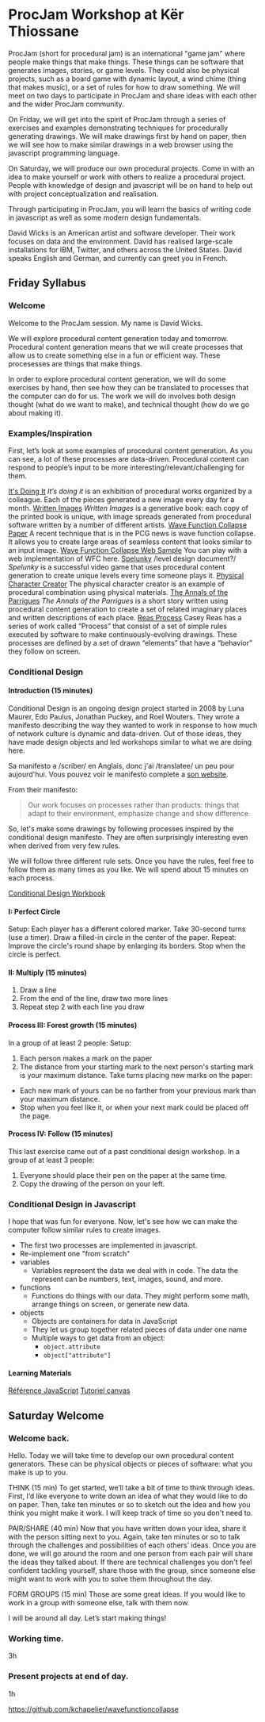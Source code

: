# ProcJam Workshop at Kër Thiossane

ProcJam (short for procedural jam) is an international "game jam" where people make things that make things. These things can be software that generates images, stories, or game levels. They could also be physical projects, such as a board game with dynamic layout, a wind chime (thing that makes music), or a set of rules for how to draw something. We will meet on two days to participate in ProcJam and share ideas with each other and the wider ProcJam community.

On Friday, we will get into the spirit of ProcJam through a series of exercises and examples demonstrating techniques for procedurally generating drawings. We will make drawings first by hand on paper, then we will see how to make similar drawings in a web browser using the javascript programming language.

On Saturday, we will produce our own procedural projects. Come in with an idea to make yourself or work with others to realize a procedural project. People with knowledge of design and javascript will be on hand to help out with project conceptualization and realisation.

Through participating in ProcJam, you will learn the basics of writing code in javascript as well as some modern design fundamentals.

David Wicks is an American artist and software developer. Their work focuses on data and the environment. David has realised large-scale installations for IBM, Twitter, and others across the United States. David speaks English and German, and currently can greet you in French.

## Friday Syllabus

### Welcome

Welcome to the ProcJam session. My name is David Wicks.

We will explore procedural content generation today and tomorrow. Procedural content generation means that we will create processes that allow us to create something else in a fun or efficient way. These procesesses are things that make things.

In order to explore procedural content generation, we will do some exercises by hand, then see how they can be translated to processes that the computer can do for us. The work we will do involves both design thought (what do we want to make), and technical thought (how do we go about making it).

### Examples/Inspiration

First, let’s look at some examples of procedural content generation. As you can see, a lot of these processes are data-driven. Procedural content can respond to people’s input to be more interesting/relevant/challenging for them.

[It's Doing It](itsdoing.it)
_It’s doing it_ is an exhibition of procedural works organized by a colleague. Each of the pieces generated a new image every day for a month.
[Written Images]()
_Written Images_ is a generative book: each copy of the printed book is unique, with image spreads generated from procedural software written by a number of different artists.
[Wave Function Collapse Paper]()
A recent technique that is in the PCG news is wave function collapse. It allows you to create large areas of seamless content that looks similar to an input image.
[Wave Function Collapse Web Sample](http://www.kchapelier.com/wfc-example/overlapping-model.html)
You can play with a web implementation of WFC here.
[Spelunky]() /level design document?/
_Spelunky_ is a successful video game that uses procedural content generation to create unique levels every time someone plays it.
[Physical Character Creator](https://www.youtube.com/watch?v=3YDgu0A9zp4)
The physical character creator is an example of procedural combination using physical materials.
[The Annals of the Parrigues]()
_The Annals of the Parrigues_ is a short story written using procedural content generation to create a set of related imaginary places and written descriptions of each place.
[Reas Process]()
Casey Reas has a series of work called “Process” that consist of a set of simple rules executed by software to make continuously-evolving drawings. These processes are defined by a set of drawn “elements” that have a “behavior” they follow on screen.

### Conditional Design

#### Introduction (15 minutes)
Conditional Design is an ongoing design project started in 2008 by Luna Maurer, Edo Paulus, Jonathan Puckey, and Roel Wouters. They wrote a manifesto describing the way they wanted to work in response to how much of network culture is dynamic and data-driven. Out of those ideas, they have made design objects and led workshops similar to what we are doing here.

Sa manifesto a /scriber/ en Anglais, donc j'ai /translatee/ un peu pour aujourd'hui. Vous pouvez voir le manifesto complete a [son website](http://conditionaldesign.org/manifesto).

From their manifesto:
> Our work focuses on processes rather than products:
> things that adapt to their environment,
> emphasize change and show difference.

So, let's make some drawings by following processes inspired by the conditional design manifesto. They are often surprisingly interesting even when derived from very few rules.

We will follow three different rule sets. Once you have the rules, feel free to follow them as many times as you like. We will spend about 15 minutes on each process.

[Conditional Design Workbook](https://workbook.conditionaldesign.org/)

#### I: Perfect Circle
Setup:
Each player has a different colored marker.
Take 30-second turns (use a timer).
Draw a filled-in circle in the center of the paper.
Repeat:
Improve the circle's round shape by enlarging its borders.
Stop when the circle is perfect.

#### II: Multiply (15 minutes)
1) Draw a line
2) From the end of the line, draw two more lines
3) Repeat step 2 with each line you draw

#### Process III: Forest growth (15 minutes)
In a group of at least 2 people:
Setup:
1) Each person makes a mark on the paper
2) The distance from your starting mark to the next person's starting mark is your maximum distance.
Take turns placing new marks on the paper:
- Each new mark of yours can be no farther from your previous mark than your maximum distance.
- Stop when you feel like it, or when your next mark could be placed off the page.

#### Process IV: Follow (15 minutes)
This last exercise came out of a past conditional design workshop.
In a group of at least 3 people:
1) Everyone should place their pen on the paper at the same time.
2) Copy the drawing of the person on your left.

### Conditional Design in Javascript

I hope that was fun for everyone. Now, let's see how we can make the computer follow similar rules to create images.

- The first two processes are implemented in javascript.
- Re-implement one "from scratch"
- variables
	- Variables represent the data we deal with in code. The data the represent can be numbers, text, images, sound, and more.
- functions
	- Functions do things with our data. They might perform some math, arrange things on screen, or generate new data.
- objects
	- Objects are containers for data in JavaScript
	- They let us group together related pieces of data under one name
	- Multiple ways to get data from an object:
		- `object.attribute`
		- `object["attribute"]`

#### Learning Materials
[Référence JavaScript](https://developer.mozilla.org/fr/docs/Web/JavaScript/Reference)
[Tutoriel canvas](https://developer.mozilla.org/fr/docs/Tutoriel_canvas)

## Saturday Welcome

### Welcome back.
Hello. Today we will take time to develop our own procedural content generators. These can be physical objects or pieces of software: what you make is up to you.

THINK (15 min)
To get started, we’ll take a bit of time to think through ideas. First, I’d like everyone to write down an idea of what they would like to do on paper. Then, take ten minutes or so to sketch out the idea and how you think you might make it work. I will keep track of time so you don't need to.

PAIR/SHARE (40 min)
Now that you have written down your idea, share it with the person sitting next to you. Again, take ten minutes or so to talk through the challenges and possibilities of each others’ ideas. Once you are done, we will go around the room and one person from each pair will share the ideas they talked about. If there are technical challenges you don't feel confident tackling yourself, share those with the group, since someone else might want to work with you to solve them throughout the day.

FORM GROUPS (15 min)
Those are some great ideas. If you would like to work in a group with someone else, talk with them now.

I will be around all day. Let’s start making things!

### Working time.
3h

### Present projects at end of day.
1h

https://github.com/kchapelier/wavefunctioncollapse


